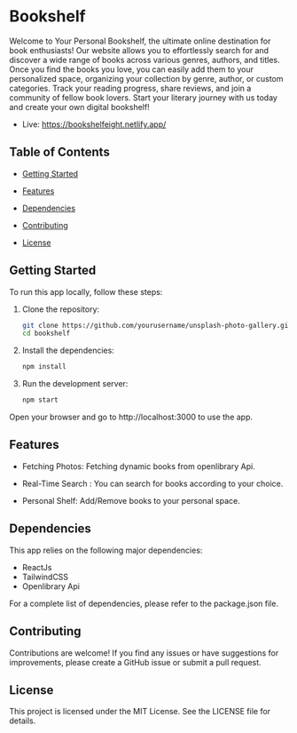 # Bookshelf

Welcome to Your Personal Bookshelf, the ultimate online destination for book enthusiasts! Our website allows you to effortlessly search for and discover a wide range of books across various genres, authors, and titles. Once you find the books you love, you can easily add them to your personalized space, organizing your collection by genre, author, or custom categories. Track your reading progress, share reviews, and join a community of fellow book lovers. Start your literary journey with us today and create your own digital bookshelf!

- Live: https://bookshelfeight.netlify.app/
## Table of Contents
- [Getting Started](#getting-started)
- [Features](#features)

- [Dependencies](#dependencies)
- [Contributing](#contributing)
- [License](#license)

## Getting Started

To run this app locally, follow these steps:

1. Clone the repository:
   ```bash
   git clone https://github.com/yourusername/unsplash-photo-gallery.git
   cd bookshelf
    ```
2. Install the dependencies:

    ```bash
    npm install
    ```


3. Run the development server:

    ```bash
    npm start
    ```
Open your browser and go to http://localhost:3000 to use the app.

## Features
- Fetching Photos: Fetching dynamic books from openlibrary Api.

- Real-Time Search : You can search for books according to your choice.

- Personal Shelf: Add/Remove books to your personal space.



## Dependencies
This app relies on the following major dependencies:

- ReactJs
- TailwindCSS
- Openlibrary Api

For a complete list of dependencies, please refer to the package.json file.

## Contributing
Contributions are welcome! If you find any issues or have suggestions for improvements, please create a GitHub issue or submit a pull request.

## License
This project is licensed under the MIT License. See the LICENSE file for details.

